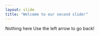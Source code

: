 ```yaml
---
layout: slide
title: "Welcome to our second slide!"
---
```

Nothing here
Use the left arrow to go back!
